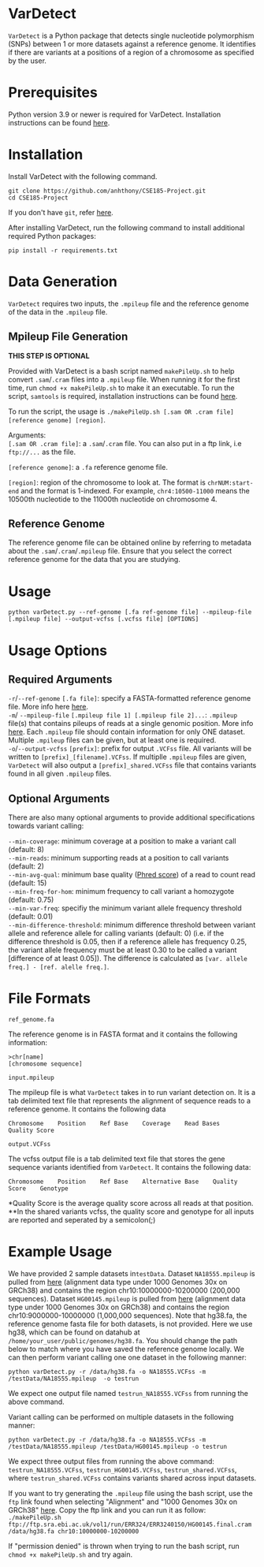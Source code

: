 # VarDetect
`VarDetect` is a Python package that detects single nucleotide polymorphism (SNPs) between 1 or more datasets against a reference genome. It identifies if there are variants at a positions of a region of a chromosome as specified by the user.

# Prerequisites
Python version 3.9 or newer is required for VarDetect. Installation instructions can be found [here](https://www.python.org/downloads/).

# Installation
Install VarDetect with the following command. 
```
git clone https://github.com/anhthony/CSE185-Project.git
cd CSE185-Project
```

If you don't have `git`, refer [here](https://github.com/git-guides/install-git).

After installing VarDetect, run the following command to install additional required Python packages:

```
pip install -r requirements.txt
```

# Data Generation
`VarDetect` requires two inputs, the `.mpileup` file and the reference genome of the data in the `.mpileup` file. 
## Mpileup File Generation

****THIS STEP IS OPTIONAL****

Provided with VarDetect is a bash script named `makePileUp.sh` to help convert `.sam`/`.cram` files into a `.mpileup` file. When running it for the first time, run `chmod +x makePileUp.sh` to make it an executable. To run the script, `samtools` is required, installation instructions can be found [here](https://www.htslib.org/download/).

To run the script, the usage is `./makePileUp.sh [.sam OR .cram file] [reference genome] [region]`.

Arguments:\
`[.sam OR .cram file]`:  a `.sam`/`.cram` file. You can also put in a ftp link, i.e `ftp://...` as the file.

`[reference genome]`: a `.fa` reference genome file.

`[region]`: region of the chromosome to look at. The format is `chrNUM:start-end` and the format is 1-indexed. For example, `chr4:10500-11000` means the 10500th nucleotide to the 11000th nucleotide on chromosome 4.

## Reference Genome
The reference genome file can be obtained online by referring to metadata about the `.sam`/`.cram`/`.mpileup` file. Ensure that you select the correct reference genome for the data that you are studying. 
# Usage
```
python varDetect.py --ref-genome [.fa ref-genome file] --mpileup-file [.mpileup file] --output-vcfss [.vcfss file] [OPTIONS]
```

# Usage Options
## Required Arguments 
    
`-r`/`--ref-genome` `[.fa file]`: specify a FASTA-formatted reference genome file. More info here [here](https://zhanggroup.org/FASTA/#:~:text=FASTA%20format%20is%20a%20text,by%20lines%20of%20sequence%20data.).   
`-m`/ `--mpileup-file` `[.mpileup file 1] [.mpileup file 2]...`: `.mpileup` file(s) that contains pileups of reads at a single genomic position. More info [here](https://www.htslib.org/doc/samtools-mpileup.html). Each `.mpileup` file should contain information for only ONE dataset. Multiple `.mpileup` files can be given, but at least one is required.   
`-o`/`--output-vcfss` `[prefix]`: prefix for output `.VCFss` file. All variants will be written to `[prefix]_[filename].VCFss`. If multiplle `.mpileup` files are given, `VarDetect` will also output a `[prefix]_shared.VCFss` file that contains variants found in all given `.mpileup` files.

## Optional Arguments
There are also many optional arguments to provide additional specifications towards variant calling:  
   
```--min-coverage```: minimum coverage at a position to make a variant call (default: 8)   
```--min-reads```: minimum supporting reads at a position to call variants (default: 2)  
```--min-avg-qual```: minimum base quality ([Phred score](https://www.drive5.com/usearch/manual/quality_score.html)) of a read to count read (default: 15)  
```--min-freq-for-hom```: minimum frequency to call variant a homozygote (default: 0.75)   
```--min-var-freq```: specifiy the minimum variant allele frequency threshold (default: 0.01)   
```--min-difference-threshold```:  minimum difference threshold between variant allele and reference allele for calling variants (default: 0) (i.e. if the difference threshold is 0.05, then if a reference allele has frequency 0.25, the variant allele frequency must be at least 0.30 to be called a variant [difference of at least 0.05]). The difference is calculated as `[var. allele freq.] - [ref. alelle freq.]`.

# File Formats
```ref_genome.fa```   
   
The reference genome is in FASTA format and it contains the following information:
```
>chr[name]
[chromosome sequence]
```

      
```input.mpileup```   
   
The mpileup file is what ```VarDetect``` takes in to run variant detection on. It is a tab delimited text file that represents the alignment of sequence reads to a reference genome. It contains the following data
```
Chromosome    Position    Ref Base    Coverage    Read Bases    Quality Score
```
    
```output.VCFss```   
    
The vcfss output file is a tab delimited text file that stores the gene sequence variants identified from  ```VarDetect```. It contains the following data:
```
Chromosome    Position    Ref Base    Alternative Base    Quality Score    Genotype
```
*Quality Score is the average quality score across all reads at that position.
**In the shared variants vcfss, the quality score and genotype for all inputs are reported and seperated by a semicolon(;)

# Example Usage 

We have provided 2 sample datasets in`testData`. Dataset `NA18555.mpileup` is pulled from [here](https://www.internationalgenome.org/data-portal/sample/NA18555) (alignment data type under 1000 Genomes 30x on GRCh38) and contains the region chr10:10000000-10200000 (200,000 sequences). Dataset `HG00145.mpileup` is pulled from [here](https://www.internationalgenome.org/data-portal/sample/HG00145) (alignment data type under 1000 Genomes 30x on GRCh38) and contains the region chr10:9000000-10000000 (1,000,000 sequences). Note that hg38.fa, the reference genome fasta file for both datasets, is not provided. Here we use hg38, which can be found on datahub at `/home/your_user/public/genomes/hg38.fa`. You should change the path below to match where you have saved the reference genome locally. We can then perform variant calling one one dataset in the following manner:
```
python varDetect.py -r /data/hg38.fa -o NA18555.VCFss -m /testData/NA18555.mpileup  -o testrun
```
We expect one output file named `testrun_NA18555.VCFss` from running the above command. 

Variant calling can be performed on multiple datasets in the following manner:

```
python varDetect.py -r /data/hg38.fa -o NA18555.VCFss -m /testData/NA18555.mpileup /testData/HG00145.mpileup -o testrun
```

We expect three output files from running the above command: `testrun_NA18555.VCFss`, `testrun_HG00145.VCFss`, `testrun_shared.VCFss`, where `testrun_shared.VCFss` contains variants shared across input datasets. 

If you want to try generating the `.mpileup` file using the bash script, use the `ftp` link found when selecting "Alignment" and "1000 Genomes 30x on GRCh38" [here](https://www.internationalgenome.org/data-portal/sample/NA18555). Copy the ftp link and you can run it as follow:
`./makePileUp.sh ftp://ftp.sra.ebi.ac.uk/vol1/run/ERR324/ERR3240150/HG00145.final.cram /data/hg38.fa chr10:10000000-10200000`

If "permission denied" is thrown when trying to run the bash script, run `chmod +x makePileUp.sh` and try again.

